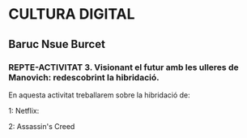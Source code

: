 # CULTURA DIGITAL
## Baruc Nsue Burcet
### REPTE-ACTIVITAT 3. Visionant el futur amb les ulleres de Manovich: redescobrint la hibridació.

En aquesta activitat treballarem sobre la hibridació de:

1: Netflix: 

2: Assassin's Creed

